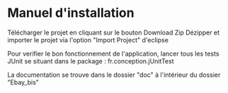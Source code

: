 Manuel d'installation
==========

Télécharger le projet en cliquant sur le bouton Download Zip
Dézipper et importer le projet via l'option "Import Project" d'eclipse

Pour verifier le bon fonctionnement de l'application, lancer tous les tests JUnit se situant dans le package : fr.conception.jUnitTest

La documentation se trouve dans le dossier "doc" à l'intérieur du dossier "Ebay_bis"
